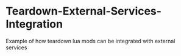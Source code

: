 # Teardown-External-Services-Integration

Example of how teardown lua mods can be integrated with external services
